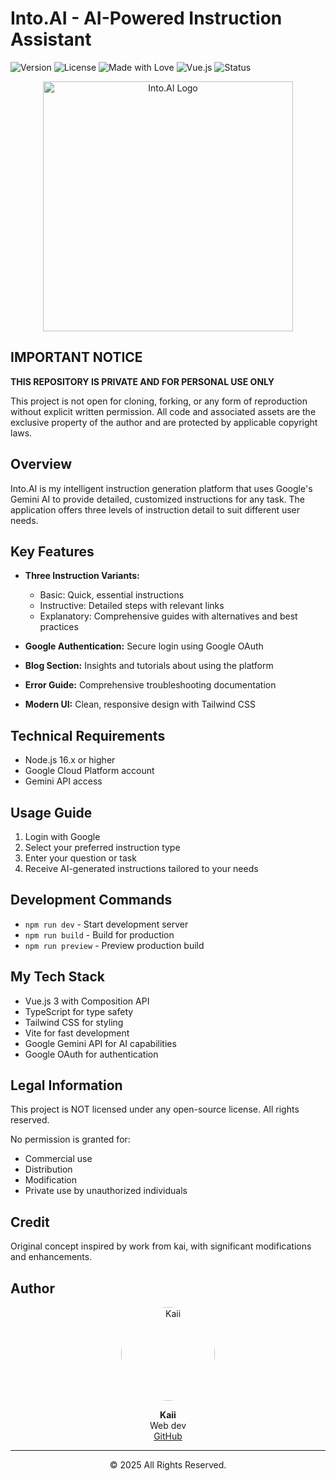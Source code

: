 # Into.AI - AI-Powered Instruction Assistant

![Version](https://img.shields.io/badge/version-1.0.0-blue.svg?style=flat-square)
![License](https://img.shields.io/badge/license-PERSONAL_USE_ONLY-red.svg?style=flat-square)
![Made with Love](https://img.shields.io/badge/made%20with-♥-ff69b4.svg?style=flat-square)
![Vue.js](https://img.shields.io/badge/Vue.js-3.x-42b883.svg?style=flat-square)
![Status](https://img.shields.io/badge/status-active-brightgreen.svg?style=flat-square)

<p align="center">
  <img src="https://i.ibb.co/xt66pCdQ/Screenshot-2025-04-08-213428.png" alt="Into.AI Logo" width="400" />
</p>

## IMPORTANT NOTICE 

**THIS REPOSITORY IS PRIVATE AND FOR PERSONAL USE ONLY**

This project is not open for cloning, forking, or any form of reproduction without explicit written permission. All code and associated assets are the exclusive property of the author and are protected by applicable copyright laws.

## Overview

Into.AI is my intelligent instruction generation platform that uses Google's Gemini AI to provide detailed, customized instructions for any task. The application offers three levels of instruction detail to suit different user needs.
                              
## Key Features

- **Three Instruction Variants:**
  - Basic: Quick, essential instructions
  - Instructive: Detailed steps with relevant links
  - Explanatory: Comprehensive guides with alternatives and best practices

- **Google Authentication:** Secure login using Google OAuth
- **Blog Section:** Insights and tutorials about using the platform
- **Error Guide:** Comprehensive troubleshooting documentation
- **Modern UI:** Clean, responsive design with Tailwind CSS

## Technical Requirements

- Node.js 16.x or higher
- Google Cloud Platform account
- Gemini API access



## Usage Guide

1. Login with Google 
2. Select your preferred instruction type
3. Enter your question or task
4. Receive AI-generated instructions tailored to your needs

## Development Commands

- `npm run dev` - Start development server
- `npm run build` - Build for production
- `npm run preview` - Preview production build

## My Tech Stack

- Vue.js 3 with Composition API
- TypeScript for type safety
- Tailwind CSS for styling
- Vite for fast development
- Google Gemini API for AI capabilities
- Google OAuth for authentication

## Legal Information

This project is NOT licensed under any open-source license. All rights reserved.

No permission is granted for:
- Commercial use
- Distribution
- Modification
- Private use by unauthorized individuals

## Credit

Original concept inspired by work from kai, with significant modifications and enhancements.

## Author

<p align="center">
  <img src="https://i.ibb.co/tPL2TKDY/toji.png" alt="Kaii" width="150" height="150" style="border-radius:50%;" />
</p>

<p align="center">
  <b>Kaii</b><br/>
  Web dev<br/>
  <a href="https://github.com/prakit1234">GitHub</a>
</p>

---

<p align="center">
  © 2025 All Rights Reserved.
</p>

